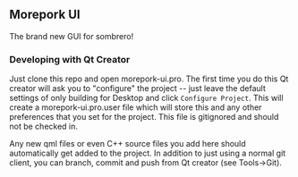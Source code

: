 ## Morepork UI

The brand new GUI for sombrero!

### Developing with Qt Creator

Just clone this repo and open morepork-ui.pro.  The first time you do this
Qt creator will ask you to "configure" the project -- just leave the
default settings of only building for Desktop and click `Configure Project`.
This will create a morepork-ui.pro.user file which will store this and any
other preferences that you set for the project.  This file is gitignored
and should not be checked in.

Any new qml files or even C++ source files you add here should automatically
get added to the project.  In addition to just using a normal git client,
you can branch, commit and push from Qt creator (see Tools->Git).

